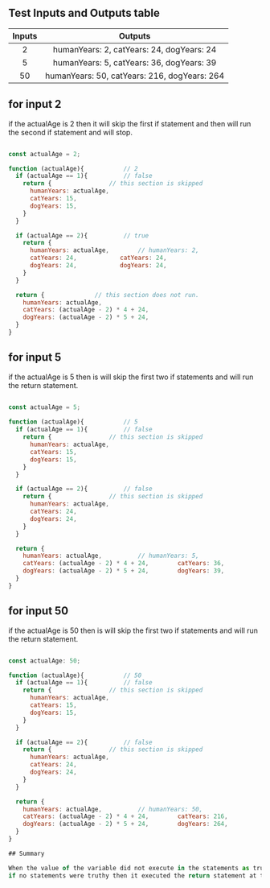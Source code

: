 ## Test Inputs and Outputs table

| Inputs | Outputs |
| :---: | :---: |
| 2  | humanYears: 2, catYears: 24, dogYears: 24 |
| 5 | humanYears: 5, catYears: 36, dogYears: 39 | 
| 50 | humanYears: 50, catYears: 216, dogYears: 264 |


## for input 2

if the actualAge is 2 then it will skip the first if statement and then will run the second if statement and will stop.

```js

const actualAge = 2;

function (actualAge){			// 2
  if (actualAge == 1){			// false
    return {				// this section is skipped
      humanYears: actualAge,
      catYears: 15,
      dogYears: 15,
    }
  }

  if (actualAge == 2){			// true
    return {
      humanYears: actualAge,		// humanYears: 2,
      catYears: 24,			   catYears: 24,
      dogYears: 24,			   dogYears: 24,		
    }
  }

  return {				// this section does not run.
    humanYears: actualAge,
    catYears: (actualAge - 2) * 4 + 24,
    dogYears: (actualAge - 2) * 5 + 24,
  }
}

```

## for input 5 

if the actualAge is 5 then is will skip the first two if statements and will run the return statement.

```js

const actualAge = 5;
 	
function (actualAge){			// 5
  if (actualAge == 1){			// false
    return {				// this section is skipped
      humanYears: actualAge,
      catYears: 15,
      dogYears: 15,
    }
  }

  if (actualAge == 2){			// false
    return {				// this section is skipped
      humanYears: actualAge,
      catYears: 24,
      dogYears: 24,
    }
  }

  return {
    humanYears: actualAge,			// humanYears: 5,
    catYears: (actualAge - 2) * 4 + 24,		   catYears: 36,
    dogYears: (actualAge - 2) * 5 + 24,		   dogYears: 39,	
  }
}

```

## for input 50 

if the actualAge is 50 then is will skip the first two if statements and will run the return statement.

```js

const actualAge: 50;

function (actualAge){			// 50
  if (actualAge == 1){			// false
    return {				// this section is skipped
      humanYears: actualAge,
      catYears: 15,
      dogYears: 15,
    }
  }

  if (actualAge == 2){			// false
    return {				// this section is skipped
      humanYears: actualAge,
      catYears: 24,
      dogYears: 24,
    }
  }

  return {
    humanYears: actualAge,			// humanYears: 50,
    catYears: (actualAge - 2) * 4 + 24,		   catYears: 216,
    dogYears: (actualAge - 2) * 5 + 24,		   dogYears: 264,		
  }
}

## Summary

When the value of the variable did not execute in the statements as truthy then it moved to the next statement, 
if no statements were truthy then it executed the return statement at the end.

 
 
